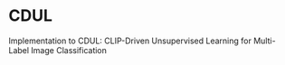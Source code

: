 # CDUL
Implementation to CDUL: CLIP-Driven Unsupervised Learning for Multi-Label Image Classification
